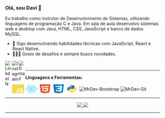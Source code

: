 ### Olá, sou Davi 👋
Eu trabalho como instrutor de Desenvolvimento de Sistemas, utilizando linguagens de programação C e Java. Em sala de aula desenvolvo sistemas web e desktop com Java, HTML, CSS, JavaScript e banco de dados MySQL.

- 🌱 Sigo desenvolvendo habilidades técnicas com JavaScript, React e React Native. 
- 👨🏾‍💻 Gosto de desafios e sempre busco novidades.
<a target="_blank" href="https://www.linkedin.com/in/davi-saldanha-20/">
  <img align="left" alt="LinkdeIN" width="22px" src="https://cdn.jsdelivr.net/npm/simple-icons@v3/icons/linkedin.svg" />
</a>
<a target="_blank" href="https://www.instagram.com/davisaldanhati/">
  <img align="left" alt="Instagram" width="22px" src="https://cdn.jsdelivr.net/npm/simple-icons@v3/icons/instagram.svg" />
</a>
<a target="_blank" href="mailto:davisaldanha.ti@gmail.com">
  <img align="left" alt="Gmail" width="22px" src="https://cdn.jsdelivr.net/npm/simple-icons@v3/icons/gmail.svg" />
</a><br>
  
  ----
  **Linguagens e Ferramentas:**  
  <div style="display: inline_block">
    <img align="center" alt="MrDev-Js" height="30" width="40" src="https://raw.githubusercontent.com/devicons/devicon/master/icons/javascript/javascript-plain.svg">
    <img align="center" alt="MrDev-React" height="30" width="40" src="https://raw.githubusercontent.com/devicons/devicon/master/icons/react/react-original.svg">
    <img align="center" alt="MrDev-HTML" height="30" width="40" src="https://raw.githubusercontent.com/devicons/devicon/master/icons/html5/html5-original.svg">
    <img align="center" alt="MrDev-CSS" height="30" width="40" src="https://raw.githubusercontent.com/devicons/devicon/master/icons/css3/css3-original.svg">
    <img align="center" alt="MrDev-Python" height="30" width="40" src="https://raw.githubusercontent.com/devicons/devicon/master/icons/python/python-original.svg">
    <img align="center" alt="MrDev-Bootstrap" height="30" width="40" src="https://cdn.jsdelivr.net/gh/devicons/devicon/icons/bootstrap/bootstrap-original.svg" />
    <img align="center" alt="MrDev-Git" height="30" width="40" src="https://cdn.jsdelivr.net/gh/devicons/devicon/icons/git/git-original.svg" />
  </div>

----
<div align="center">
  <a href="https://github.com/davisaldanha">
  <img height="180em" src="https://github-readme-stats.vercel.app/api?username=davisaldanha&show_icons=true&theme=dracula&include_all_commits=true&count_private=true"/>
  <img height="180em" src="https://github-readme-stats.vercel.app/api/top-langs/?username=davisaldanha&layout=compact&langs_count=7&theme=dracula"/>
  </a>
</div>

----

